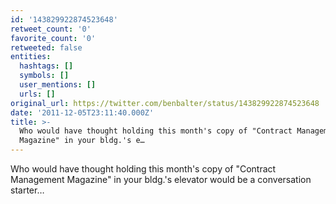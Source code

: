 ```yaml
---
id: '143829922874523648'
retweet_count: '0'
favorite_count: '0'
retweeted: false
entities:
  hashtags: []
  symbols: []
  user_mentions: []
  urls: []
original_url: https://twitter.com/benbalter/status/143829922874523648
date: '2011-12-05T23:11:40.000Z'
title: >-
  Who would have thought holding this month's copy of "Contract Management
  Magazine" in your bldg.'s e…
---
```


Who would have thought holding this month's copy of "Contract Management Magazine" in your bldg.'s elevator would be a conversation starter…